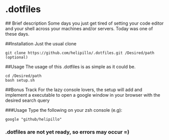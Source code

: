 # .dotfiles


## Brief description
Some days you just get tired of setting your code editor and your shell across your machines and/or servers. Today was one of these days.

##Installation
Just the usual clone
```shell
git clone https://github.com/helipillo/.dotfiles.git /Desired/path (optional)
```

##Usage
The usage of this .dotfiles is as simple as it could be.
```shell
cd /Desired/path
bash setup.sh
```
##Bonus Track
For the lazy console lovers, the setup will add and implement a executable to open a google window in your browser with the desired search query

###Usage
Type the following on your zsh console (e.g):
```shell
google "github/helipillo"
```


### .dotfiles are not yet ready, so errors may occur =)

